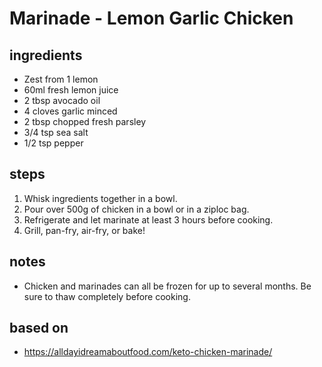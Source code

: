 # Marinade - Lemon Garlic Chicken

## ingredients

- Zest from 1 lemon
- 60ml fresh lemon juice
- 2 tbsp avocado oil
- 4 cloves garlic minced
- 2 tbsp chopped fresh parsley
- 3/4 tsp sea salt
- 1/2 tsp pepper

## steps

1. Whisk ingredients together in a bowl.
2. Pour over 500g of chicken in a bowl or in a ziploc bag.
3. Refrigerate and let marinate at least 3 hours before cooking.
4. Grill, pan-fry, air-fry, or bake!

## notes

- Chicken and marinades can all be frozen for up to several months. Be sure to thaw completely before cooking.

## based on

- https://alldayidreamaboutfood.com/keto-chicken-marinade/
